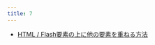 ```yaml
---
title: 7
---
```



- [HTML / Flash要素の上に他の要素を重ねる方法](./../../../../d/2009/02/07/Firefox_で_Flash_要素の上に他の要素を重ねる方法.md)




